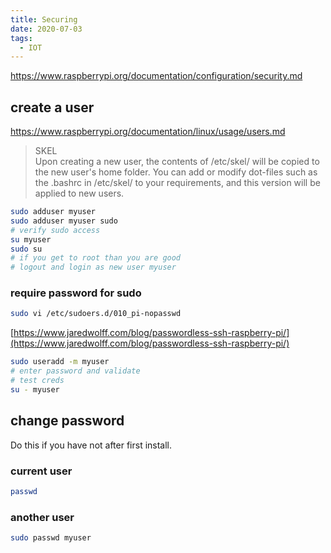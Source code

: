 ```yaml
---
title: Securing
date: 2020-07-03
tags:
  - IOT
---
```


https://www.raspberrypi.org/documentation/configuration/security.md

## create a user

https://www.raspberrypi.org/documentation/linux/usage/users.md

> SKEL \
> Upon creating a new user, the contents of /etc/skel/ will be copied to the new user's home folder. You can add or modify dot-files such as the .bashrc in /etc/skel/ to your requirements, and this version will be applied to new users.

```bash
sudo adduser myuser
sudo adduser myuser sudo
# verify sudo access
su myuser
sudo su
# if you get to root than you are good
# logout and login as new user myuser
```

### require password for sudo

```bash
sudo vi /etc/sudoers.d/010_pi-nopasswd

```

[https://www.jaredwolff.com/blog/passwordless-ssh-raspberry-pi/](https://www.jaredwolff.com/blog/passwordless-ssh-raspberry-pi/)

```bash
sudo useradd -m myuser
# enter password and validate
# test creds
su - myuser
```

## change password

Do this if you have not after first install.

### current user

```bash
passwd
```

### another user

```bash
sudo passwd myuser
```
